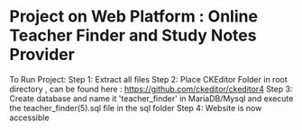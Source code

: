 # Project on Web Platform : Online Teacher Finder and Study Notes Provider

To Run Project:
Step 1: Extract all files
Step 2: Place CKEditor Folder in root directory , can be found here : https://github.com/ckeditor/ckeditor4
Step 3: Create database and name it 'teacher_finder' in MariaDB/Mysql and execute the teacher_finder(5).sql file in the sql folder
Step 4: Website is now accessible
